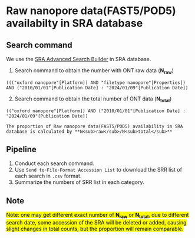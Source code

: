 # Raw nanopore data(FAST5/POD5) availabilty in SRA database

## Search command
We use the [SRA Advanced Search Builder](https://www.ncbi.nlm.nih.gov/sra/advanced) in SRA database. <br>
1. Search command to obtain the number with ONT raw data (**N<sub>raw</sub>**)
```
((("oxford nanopore"[Platform]) AND "filetype nanopore"[Properties]) AND ("2010/01/01"[Publication Date] : "2024/01/09"[Publication Date]) 
```


2. Search command to obtain the total number of ONT data (**N<sub>total</sub>**)
```
(("oxford nanopore"[Platform]) AND ("2010/01/01"[Publication Date] : "2024/01/09"[Publication Date]) 
```
    The proportion of Raw nanopore data(FAST5/POD5) availability in SRA database is calculated by **N<sub>raw</sub>/N<sub>total</sub>**


## Pipeline
1. Conduct each search command.
2. Use `Send to`-`File`-`Format Accession List` to download the SRR list of each search in `.csv` format.
3. Summarize the numbers of SRR list in each category.


## Note
<mark> Note: one may get different exact number of **N<sub>raw</sub>** or **N<sub>total</sub>**, due to different search date, some accession of the SRA will be deleted or added, causing slight changes in total counts, but the proportion will remain comparable. </mark>
